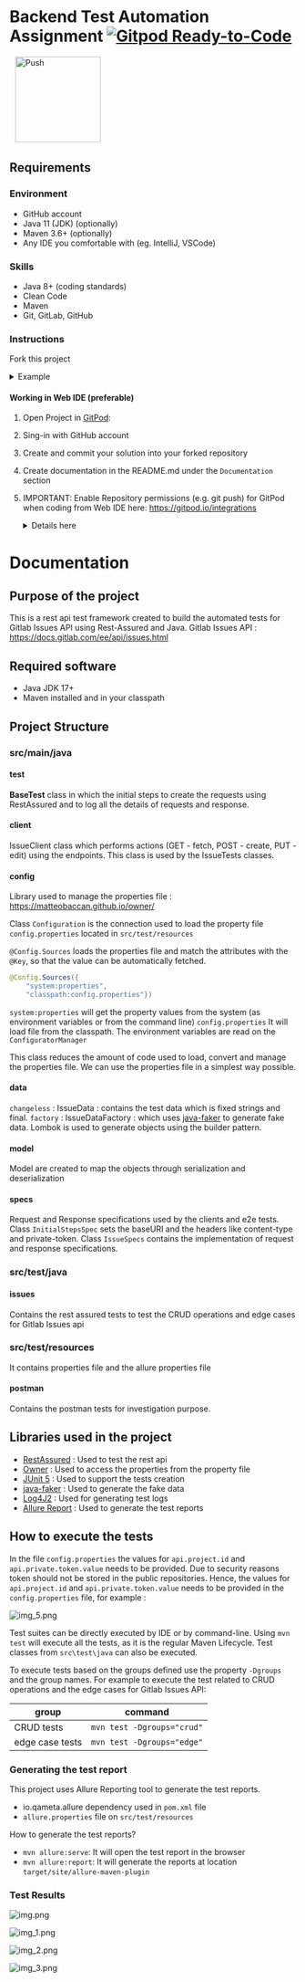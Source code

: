 # Backend Test Automation Assignment [![Gitpod Ready-to-Code](https://img.shields.io/badge/Gitpod-ready--to--code-blue?logo=gitpod)](https://gitpod.io/from-referrer/)

<a href="https://gitpod.io/from-referrer/" style="padding: 10px;">
    <img src="https://gitpod.io/button/open-in-gitpod.svg" width="150" alt="Push">
</a>

## Requirements
### Environment
* GitHub account
* Java 11 (JDK) (optionally)
* Maven 3.6+ (optionally)
* Any IDE you comfortable with (eg. IntelliJ, VSCode)

### Skills
* Java 8+ (coding standards)
* Clean Code
* Maven
* Git, GitLab, GitHub

### Instructions
Fork this project
<details>
<summary>Example</summary>

   ![img.png](doc/img/01_fork_project.png)
</details>

#### Working in Web IDE (preferable)

1. Open Project in [GitPod](https://gitpod.io/from-referrer/):
2. Sing-in with GitHub account
3. Create and commit your solution into your forked repository
4. Create documentation in the README.md under the `Documentation` section
5. IMPORTANT: Enable Repository permissions (e.g. git push) for GitPod when coding from Web IDE here:
   https://gitpod.io/integrations
   <details>
   <summary>Details here</summary>

   Edit permission for GitHub:

   ![img.png](doc/img/02_integration_providers.png)

   ![img.png](doc/img/02_enable_repo_permissions.png)
   </details>

# Documentation

## Purpose of the project

This is a rest api test framework created to build the automated tests for Gitlab Issues API using Rest-Assured and Java.
Gitlab Issues API : https://docs.gitlab.com/ee/api/issues.html

## Required software

* Java JDK 17+
* Maven installed and in your classpath

## Project Structure 

### src/main/java

#### test

**BaseTest** class in which the initial steps to create the requests using RestAssured and to log all the details of requests and response.

#### client
IssueClient class which performs actions (GET - fetch, POST - create, PUT - edit) using the endpoints. This class is used by the IssueTests classes.

#### config

Library used to manage the properties file : 
https://matteobaccan.github.io/owner/

Class `Configuration` is the connection used to load the property file `config.properties` located in `src/test/resources`
 
`@Config.Sources` loads the properties file and match the attributes with the `@Key`, so that the value can be automatically fetched.

```java
@Config.Sources({
    "system:properties",
    "classpath:config.properties"})
```

`system:properties` will get the property values from the system (as environment variables or from the command line)
`config.properties` It will load file from the classpath.
The environment variables are read on the `ConfiguratorManager`

This class reduces the amount of code used to load, convert and manage the properties file. We can use the properties file in a simplest way possible.

#### data
`changeless` : IssueData : contains the test data which is fixed strings and final.
`factory` : IssueDataFactory : which uses [java-faker](https://github.com/DiUS/java-faker) to generate fake data.
Lombok is used to generate objects using the builder pattern.

#### model
Model are created to map the objects through serialization and deserialization

#### specs
Request and Response specifications used by the clients and e2e tests.
Class `InitialStepsSpec` sets the baseURI and the headers like content-type and private-token.
Class `IssueSpecs` contains the implementation of request and response specifications.

### src/test/java

#### issues
Contains the rest assured tests to test the CRUD operations and edge cases for Gitlab Issues api

### src/test/resources
It contains properties file and the allure properties file

#### postman
Contains the postman tests for investigation purpose.

## Libraries used in the project
* [RestAssured](http://rest-assured.io/) : Used to test the rest api
* [Owner](https://matteobaccan.github.io/owner/) : Used to access the properties from the property file
* [JUnit 5](https://junit.org/junit5/) : Used to support the tests creation
* [java-faker](https://github.com/DiUS/java-faker) : Used to generate the fake data
* [Log4J2](https://logging.apache.org/log4j/2.x/) : Used for generating test logs
* [Allure Report](https://docs.qameta.io/allure/) : Used to generate the test reports

## How to execute the tests

In the file `config.properties` the values for `api.project.id` and `api.private.token.value` needs to be provided. Due to security reasons token should not be stored in the public repositories.
Hence, the values for `api.project.id` and `api.private.token.value` needs to be provided in the `config.properties` file, for example : 

![img_5.png](img_5.png)


Test suites can be directly executed by IDE or by command-line. Using `mvn test` will execute all the tests, as it is the regular Maven Lifecycle.
Test classes from `src\test\java` can also be executed.

To execute tests based on the groups defined use the property `-Dgroups` and the group names.
For example to execute the test related to CRUD operations and the edge cases for Gitlab Issues API: 

| group           | command                    |
|-----------------|----------------------------|
| CRUD tests      | `mvn test -Dgroups="crud"` |
| edge case tests | `mvn test -Dgroups="edge"` |


### Generating the test report

This project uses Allure Reporting tool to generate the test reports.
* io.qameta.allure dependency used in  `pom.xml` file
* `allure.properties` file on `src/test/resources`

How to generate the test reports?
* `mvn allure:serve`: It will open the test report in the browser
* `mvn allure:report`: It will generate the reports at location `target/site/allure-maven-plugin`

### Test Results

![img.png](img.png)

![img_1.png](img_1.png)

![img_2.png](img_2.png)

![img_3.png](img_3.png)
















